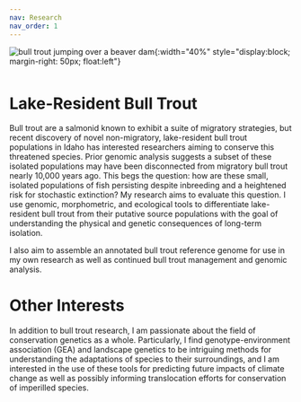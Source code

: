 ```yaml
---
nav: Research
nav_order: 1
---
```

![bull trout jumping over a beaver dam](https://jacobwbowman.github.io/website/assets/gifs/bulltroutjump.gif){:width="40%" style="display:block; margin-right: 50px; float:left"}

<h1 style="margin-top: 50px">
Lake-Resident Bull Trout
</h1>

Bull trout are a salmonid known to exhibit a suite of migratory strategies, but recent discovery of novel non-migratory, lake-resident bull trout populations in Idaho has interested researchers aiming to conserve this threatened species. Prior genomic analysis suggests a subset of these isolated populations may have been disconnected from migratory bull trout nearly 10,000 years ago. This begs the question: how are these small, isolated populations of fish persisting despite inbreeding and a heightened risk for stochastic extinction? My research aims to evaluate this question. I use genomic, morphometric, and ecological tools to differentiate lake-resident bull trout from their putative source populations with the goal of understanding the physical and genetic consequences of long-term isolation.

I also aim to assemble an annotated bull trout reference genome for use in my own research as well as continued bull trout management and genomic analysis.

<h1>
Other Interests
</h1>

In addition to bull trout research, I am passionate about the field of conservation genetics as a whole. Particularly, I find genotype-environment association (GEA) and landscape genetics to be intriguing methods for understanding the adaptations of species to their surroundings, and I am interested in the use of these tools for predicting future impacts of climate change as well as possibly informing translocation efforts for conservation of imperilled species.
